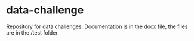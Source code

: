 # data-challenge
Repository for data challenges. Documentation is in the docx file, the files are in the /test folder
